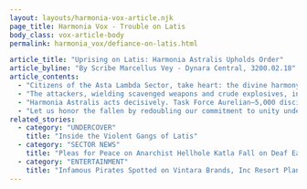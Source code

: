 ```yaml
---
layout: layouts/harmonia-vox-article.njk
page_title: Harmonia Vox - Trouble on Latis
body_class: vox-article-body
permalink: harmonia_vox/defiance-on-latis.html

article_title: "Uprising on Latis: Harmonia Astralis Upholds Order"
article_byline: "By Scribe Marcellus Vey - Dynara Central, 3200.02.18"
article_contents:
  - "Citizens of the Asta Lambda Sector, take heart: the divine harmony of our shared purpose, guided by the eternal wisdom of Lyco Sanctus, remains unbroken. This morning, a band of misguided insurgents—lost souls estranged from the light of Dynara’s god-emperor—dared to assault the Grand Senate Hall in New Harmonia. Their reckless act of violence struck down three noble senators: Valeria Corvus, Lucius Draconis, and Elara Voss, each a devoted servant of the sector’s unity. Yet their sacrifice strengthens our resolve, a testament to the unyielding spirit of Harmonia Astralis."
  - "The attackers, wielding scavenged weapons and crude explosives, infiltrated the Hall during a routine maintenance cycle, exploiting the trust inherent in our open governance. Their brief, hateful broadcast spoke of “breaking Dynara’s chains,” a delusion born of ignorance that rejects the prosperity brought by our shared vision. Governor Maximus Thorne, safeguarded by the foresight of Sanctus’ grace, emerged unharmed to lead the response, his leadership a beacon in this moment of trial."
  - "Harmonia Astralis acts decisively. Task Force Aurelian—5,000 disciplined enforcers, equipped with advanced pretech gear from Dynara’s forges—is en route to Latis, supported by the seasoned professionals of Asta Lambda Solutions. These contractors, bound by mutual interest in stability, will deploy rapid-response teams to root out the insurgents hiding in New Harmonia’s underhive. Their expertise ensures precision: the guilty will face justice, while the innocent remain shielded. Governor Thorne has activated a planetary lockdown, securing voidports and rallying citizen volunteers to report suspicious activity via PaxNet."
  - "Let us honor the fallen by redoubling our commitment to unity under Lyco Sanctus’ divine guidance. Their light shines through us all. Contribute to the Harmony Fund to support our enforcers, and let no shadow dim the stars of our sector."
related_stories:
  - category: "UNDERCOVER"
    title: "Inside the Violent Gangs of Latis"
  - category: "SECTOR NEWS"
    title: "Pleas for Peace on Anarchist Hellhole Katla Fall on Deaf Ears"
  - category: "ENTERTAINMENT"
    title: "Infamous Pirates Spotted on Vintara Brands, Inc Resort Planet?!?"
---
```

